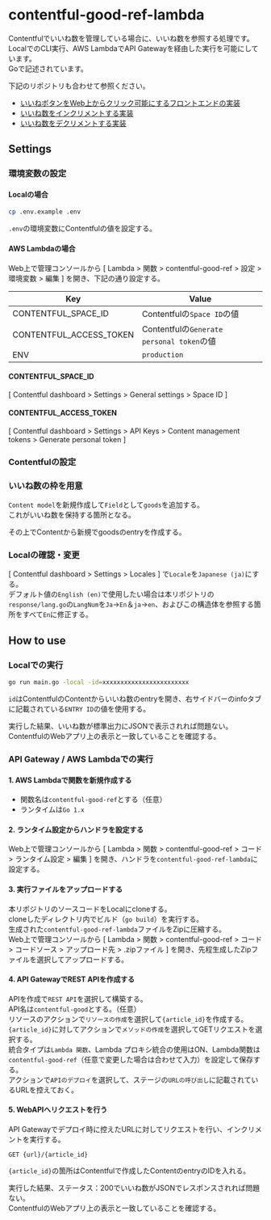# contentful-good-ref-lambda

Contentfulでいいね数を管理している場合に、いいね数を参照する処理です。  
LocalでのCLI実行、AWS LambdaでAPI Gatewayを経由した実行を可能にしています。  
Goで記述されています。

下記のリポジトリも合わせて参照ください。

- [いいねボタンをWeb上からクリック可能にするフロントエンドの実装](https://github.com/datsukan/good-button)
- [いいね数をインクリメントする実装](https://github.com/datsukan/contentful-good-increment-lambda)
- [いいね数をデクリメントする実装](https://github.com/datsukan/contentful-good-decrement-lambda)

## Settings

### 環境変数の設定

#### Localの場合

```sh
cp .env.example .env
```

`.env`の環境変数にContentfulの値を設定する。


#### AWS Lambdaの場合

Web上で管理コンソールから [ Lambda > 関数 > contentful-good-ref > 設定 > 環境変数 > 編集 ] を開き、下記の通り設定する。

| Key | Value |
| --- | --- |
| CONTENTFUL_SPACE_ID | Contentfulの`Space ID`の値 |
| CONTENTFUL_ACCESS_TOKEN | Contentfulの`Generate personal token`の値 |
| ENV | `production` |

#### CONTENTFUL_SPACE_ID

[ Contentful dashboard > Settings > General settings > Space ID ]

#### CONTENTFUL_ACCESS_TOKEN

[ Contentful dashboard > Settings > API Keys > Content management tokens > Generate personal token ]


### Contentfulの設定

### いいね数の枠を用意

`Content model`を新規作成して`Field`として`goods`を追加する。  
これがいいね数を保持する箇所となる。

その上でContentから新規でgoodsのentryを作成する。

### Localの確認・変更

[ Contentful dashboard > Settings > Locales ] で`Locale`を`Japanese (ja)`にする。  
デフォルト値の`English (en)`で使用したい場合は本リポジトリの`response/lang.go`の`LangNum`を`Ja`→`En`＆`ja`→`en`、およびこの構造体を参照する箇所をすべて`En`に修正する。

## How to use

### Localでの実行

```sh
go run main.go -local -id=xxxxxxxxxxxxxxxxxxxxxxxx
```

`id`はContentfulのContentからいいね数のentryを開き、右サイドバーのinfoタブに記載されている`ENTRY ID`の値を使用する。

実行した結果、いいね数が標準出力にJSONで表示されれば問題ない。  
ContentfulのWebアプリ上の表示と一致していることを確認する。

### API Gateway / AWS Lambdaでの実行

#### 1. AWS Lambdaで関数を新規作成する

- 関数名は`contentful-good-ref`とする（任意）
- ランタイムは`Go 1.x`

#### 2. ランタイム設定からハンドラを設定する

Web上で管理コンソールから [ Lambda > 関数 > contentful-good-ref > コード > ランタイム設定 > 編集 ] を開き、ハンドラを`contentful-good-ref-lambda`に設定する。

#### 3. 実行ファイルをアップロードする

本リポジトリのソースコードをLocalにcloneする。  
cloneしたディレクトリ内でビルド（`go build`）を実行する。  
生成された`contentful-good-ref-lambda`ファイルをZipに圧縮する。  
Web上で管理コンソールから [ Lambda > 関数 > contentful-good-ref > コード > コードソース > アップロード先 > .zipファイル ] を開き、先程生成したZipファイルを選択してアップロードする。

#### 4. API GatewayでREST APIを作成する

APIを作成で`REST API`を選択して構築する。  
API名は`contentful-good`とする。（任意）  
リソースのアクションで`リソースの作成`を選択して`{article_id}`を作成する。  
`{article_id}`に対してアクションで`メソッドの作成`を選択してGETリクエストを選択する。  
統合タイプは`Lambda 関数`、Lambda プロキシ統合の使用はON、Lambda関数は`contentful-good-ref`（任意で変更した場合は合わせて入力）を設定して保存する。  
アクションで`APIのデプロイ`を選択して、ステージの`URLの呼び出し`に記載されているURLを控えておく。

#### 5. WebAPIへリクエストを行う

API Gatewayでデプロイ時に控えたURLに対してリクエストを行い、インクリメントを実行する。

```
GET {url}/{article_id}
```

`{article_id}`の箇所はContentfulで作成したContentのentryのIDを入れる。

実行した結果、ステータス：200でいいね数がJSONでレスポンスされれば問題ない。  
ContentfulのWebアプリ上の表示と一致していることを確認する。
